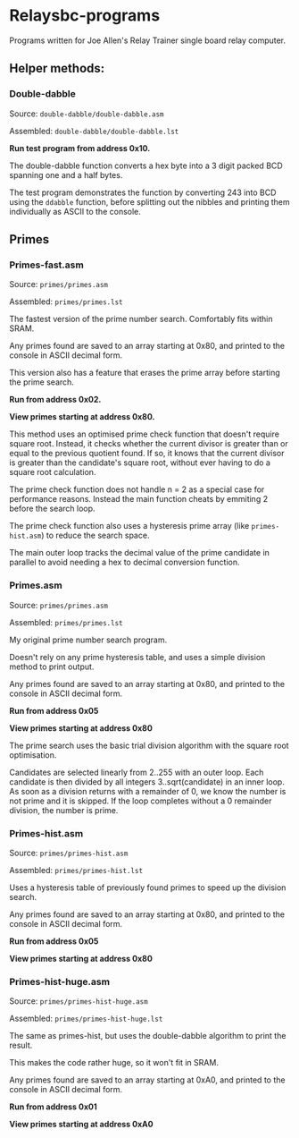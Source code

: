 # Relaysbc-programs
Programs written for Joe Allen's Relay Trainer single board relay computer.

## Helper methods:

### Double-dabble
Source: `double-dabble/double-dabble.asm`

Assembled:  `double-dabble/double-dabble.lst`

**Run test program from address 0x10.**

The double-dabble function converts a hex byte into a 3 digit packed BCD spanning one and a half bytes.

The test program demonstrates the function by converting 243 into BCD using the `ddabble` function, before splitting out the nibbles and printing them individually as ASCII to the console.

## Primes

### Primes-fast.asm
Source: `primes/primes.asm`

Assembled:  `primes/primes.lst`


The fastest version of the prime number search. Comfortably fits within SRAM.

Any primes found are saved to an array starting at 0x80, and printed to the console in ASCII decimal form.

This version also has a feature that erases the prime array before starting the prime search.

**Run from address 0x02.**

**View primes starting at address 0x80.**

This method uses an optimised prime check function that doesn't require square root. Instead, it checks whether the current divisor is greater than or equal to the previous quotient found. If so, it knows that the current divisor is greater than the candidate's square root, without ever having to do a square root calculation.

The prime check function does not handle n = 2 as a special case for performance reasons. Instead the main function cheats by emmiting 2 before the search loop.

The prime check function also uses a hysteresis prime array (like `primes-hist.asm`) to reduce the search space.

The main outer loop tracks the decimal value of the prime candidate in parallel to avoid needing a hex to decimal conversion function.

### Primes.asm
Source: `primes/primes.asm`

Assembled:  `primes/primes.lst`


My original prime number search program.

Doesn't rely on any prime hysteresis table, and uses a simple division method to print output.

Any primes found are saved to an array starting at 0x80, and printed to the console in ASCII decimal form.

**Run from address 0x05**

**View primes starting at address 0x80**


The prime search uses the basic trial division algorithm with the square root optimisation.

Candidates are selected linearly from 2..255 with an outer loop.
Each candidate is then divided by all integers 3..sqrt(candidate) in an inner loop. As soon as a division returns with a remainder of 0, we know the number is not prime and it is skipped. If the loop completes without a 0 remainder division, the number is prime.

### Primes-hist.asm
Source: `primes/primes-hist.asm`

Assembled:  `primes/primes-hist.lst`

Uses a hysteresis table of previously found primes to speed up the division search.

Any primes found are saved to an array starting at 0x80, and printed to the console in ASCII decimal form.

**Run from address 0x05**

**View primes starting at address 0x80**

### Primes-hist-huge.asm
Source: `primes/primes-hist-huge.asm`

Assembled:  `primes/primes-hist-huge.lst`

The same as primes-hist, but uses the double-dabble algorithm to print the result.

This makes the code rather huge, so it won't fit in SRAM.

Any primes found are saved to an array starting at 0xA0, and printed to the console in ASCII decimal form.

**Run from address 0x01**

**View primes starting at address 0xA0**
